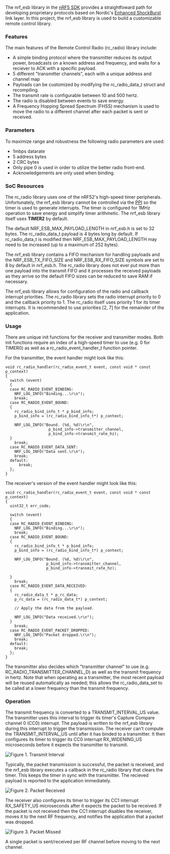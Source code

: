 The nrf_esb library in the [nRF5 SDK](http://developer.nordicsemi.com/nRF5_SDK/) provides a straightfoward path for developing proprietary protocols based on Nordic's [Enhanced ShockBurst](https://devzone.nordicsemi.com/blogs/783/intro-to-shockburstenhanced-shockburst/) link layer. In this project, the nrf_esb library is used to build a customizable remote control library.

### Features
The main features of the Remote Control Radio (rc_radio) library include:

 - A simple binding protocol where the transmitter reduces its output power, broadcasts on a known address and frequency, and waits for a reciever to ACK with a specific payload.
 - 5 different "transmitter channels", each with a unique address and channel map
 - Payloads can be customized by modifying the rc_radio_data_t struct and recompiling.
 - The transmit rate is configurable between 10 and 500 hertz.
 - The radio is disabled between events to save energy.
 - A Frequency Hopping Spread Spectrum (FHSS) mechanism is used to move the radio to a different channel after each packet is sent or received.

### Parameters
 To maximize range and robustness the following radio parameters are used:
 
 - 1mbps datarate
 - 5 address bytes
 - 2 CRC bytes
 - Only pipe 0 is used in order to utilize the better radio front-end.
 - Acknowledgements are only used when binding.

### SoC Resources
The rc_radio library uses one of the nRF52's high-speed timer peripherals. Unfortunately, the nrf_esb library cannot be controlled via the [PPI](https://infocenter.nordicsemi.com/index.jsp?topic=%2Fcom.nordic.infocenter.nrf52832.ps.v1.1%2Fppi.html) so the timer is used to generate interrupts. The timer is configured for 1MHz operation to save energy and simplify timer arithmetic. The nrf_esb library itself uses **TIMER2** by default.

The default NRF_ESB_MAX_PAYLOAD_LENGTH in nrf_esb.h is set to 32 bytes. The rc_radio_data_t payload is 4 bytes long by default. If rc_radio_data_t is modified then NRF_ESB_MAX_PAYLOAD_LENGTH may need to be increased (up to a maximum of 252 bytes). 

The nrf_esb library contains a FIFO mechanism for handling payloads and the NRF_ESB_TX_FIFO_SIZE and NRF_ESB_RX_FIFO_SIZE symbols are set to 8 by default in nrf_esb.h. The rc_radio library does not ever put more than one payload into the transmit FIFO and it processes the received payloads as they arrive so the default FIFO sizes can be reduced to save RAM if necessary.

The nrf_esb library allows for configuration of the radio and callback interrupt priorities. The rc_radio library sets the radio interrupt priority to 0 and the callback priority to 1. The rc_radio itself uses priority 1 for its timer interrupts. It is recommended to use priorities [2, 7] for the remainder of the application.

### Usage
There are unique init functions for the receiver and transmitter modes. Both init functions require an index of a high-speed timer to use (e.g. 0 for TIMER0) as well as a rc_radio_event_handler_t function pointer.

For the transmitter, the event handler might look like this:

```
void rc_radio_handler(rc_radio_event_t event, const void * const p_context)
{
  switch (event)
  {
  case RC_RADIO_EVENT_BINDING:
    NRF_LOG_INFO("Binding...\r\n");
    break;
  case RC_RADIO_EVENT_BOUND:
  {
    rc_radio_bind_info_t * p_bind_info;
    p_bind_info = (rc_radio_bind_info_t*) p_context;

    NRF_LOG_INFO("Bound. (%d, %d)\r\n",
                   p_bind_info->transmitter_channel,
                   p_bind_info->transmit_rate_hz);
  }
    break;
  case RC_RADIO_EVENT_DATA_SENT:
    NRF_LOG_INFO("Data sent.\r\n");
    break;
  default:
      break;
  };
}
```
The receiver's version of the event handler might look like this:
```
void rc_radio_handler(rc_radio_event_t event, const void * const p_context)
{
  uint32_t err_code;

  switch (event)
  {
  case RC_RADIO_EVENT_BINDING:
    NRF_LOG_INFO("Binding...\r\n");
    break;
  case RC_RADIO_EVENT_BOUND:
  {
    rc_radio_bind_info_t * p_bind_info;
    p_bind_info = (rc_radio_bind_info_t*) p_context;

    NRF_LOG_INFO("Bound. (%d, %d)\r\n",
                  p_bind_info->transmitter_channel,
                  p_bind_info->transmit_rate_hz);

  }
    break;
  case RC_RADIO_EVENT_DATA_RECEIVED:
  {
    rc_radio_data_t * p_rc_data;
    p_rc_data = (rc_radio_data_t*) p_context;

    // Apply the data from the payload.

    NRF_LOG_INFO("Data received.\r\n");
  }
    break;
  case RC_RADIO_EVENT_PACKET_DROPPED:
    NRF_LOG_INFO("Packet dropped.\r\n");
    break;
  default:
    break;
  };
}
```
The transmitter also decides which "transmitter channel" to use (e.g. RC_RADIO_TRANSMITTER_CHANNEL_D) as well as the transmit frequency in hertz. Note that when operating as a transmitter, the most recent payload will be reused automatically as needed; this allows the rc_radio_data_set to be called at a lower frequency than the transmit frequency.

### Operation
The transmit frequency is converted to a TRANSMIT_INTERVAL_US value. The transmitter uses this interval to trigger its timer's Capture Compare channel 0 (CC0) interrupt. The payload is written to the nrf_esb library during this interrupt to trigger the transmission. The receiver can't compute the TRANSMIT_INTERVAL_US until after it has binded to a transmitter. It then configures its timer to trigger its CC0 interrupt RX_WIDENING_US microseconds before it expects the transmitter to transmit.

![Figure 1. Transmit Interval](https://cloud.githubusercontent.com/assets/6494431/26183685/306c44fc-3b35-11e7-9f98-c0bf76848927.png)

Typically, the packet transmission is successful, the packet is received, and the nrf_esb library executes a callback in the rc_radio library that clears the timer. This keeps the timer in sync with the transmitter. The recieved payload is reported to the application immediately.

![Figure 2. Packet Received](https://cloud.githubusercontent.com/assets/6494431/26183687/323d3098-3b35-11e7-8a89-53b7f9db348c.png)

The receiver also configures its timer to trigger its CC1 interrupt RX_SAFETY_US microseconds after it expects the packet to be received. If the packet is not received then the CC1 interrupt disables the receiver, moves it to the next RF frequency, and notifies the application that a packet was dropped.

![Figure 3. Packet Missed](https://cloud.githubusercontent.com/assets/6494431/26183688/33bd8cce-3b35-11e7-90d7-b8356425945b.png)

A single packet is sent/received per RF channel before moving to the next channel.
